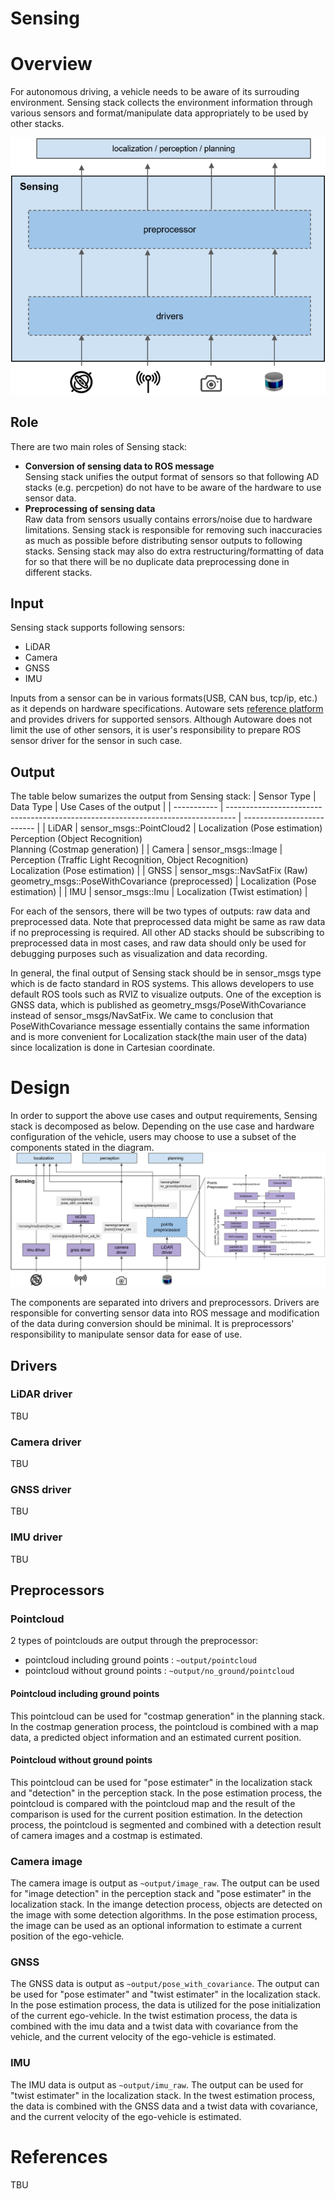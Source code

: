 Sensing
=========

# Overview 
For autonomous driving, a vehicle needs to be aware of its surrouding environment.
Sensing stack collects the environment information through various sensors and format/manipulate data appropriately to be used by other stacks.

![Sensing_overview](/img/Sensing_overview.svg)


## Role
There are two main roles of Sensing stack:
- **Conversion of sensing data to ROS message**  
  Sensing stack unifies the output format of sensors so that following AD stacks (e.g. percpetion) do not have to be aware of the hardware to use sensor data.
- **Preprocessing of sensing data**  
  Raw data from sensors usually contains errors/noise due to hardware limitations. Sensing stack is responsible for removing such inaccuracies as much as possible before distributing sensor outputs to following stacks. Sensing stack may also do extra restructuring/formatting of data for so that there will be no duplicate data preprocessing done in different stacks.

## Input
Sensing stack supports following sensors:
- LiDAR
- Camera
- GNSS
- IMU

Inputs from a sensor can be in various formats(USB, CAN bus, tcp/ip, etc.) as it depends on hardware specifications.
Autoware sets [reference platform](link_to_reference_platform) and provides drivers for supported sensors.
Although Autoware does not limit the use of other sensors, it is user's responsibility to prepare ROS sensor driver for the sensor in such case.

## Output
The table below sumarizes the output from Sensing stack:
| Sensor Type | Data Type                                                                        | Use Cases of the output    |
| ----------- | -------------------------------------------------------------------------------- | -------------------------- |
| LiDAR       | sensor_msgs::PointCloud2                                                         | Localization (Pose estimation)<br>Perception (Object Recognition)<br>Planning (Costmap generation) |
| Camera      | sensor_msgs::Image                                                               | Perception (Traffic Light Recognition, Object Recognition)<br>Localization (Pose estimation)       |
| GNSS        | sensor_msgs::NavSatFix (Raw)<br>geometry_msgs::PoseWithCovariance (preprocessed) | Localization (Pose estimation)                                                                     |
| IMU         | sensor_msgs::Imu                                                                 | Localization (Twist estimation)                                                                    |

For each of the sensors, there will be two types of outputs: raw data and preprocessed data. Note that preprocessed data might be same as raw data if no preprocessing is required. All other AD stacks should be subscribing to preprocessed data in most cases, and raw data should only be used for debugging purposes such as visualization and data recording.

In general, the final output of Sensing stack should be in sensor_msgs type which is de facto standard in ROS systems. This allows developers to use default ROS tools such as RVIZ to visualize outputs. One of the exception is GNSS data, which is published as geometry_msgs/PoseWithCovariance instead of sensor_msgs/NavSatFix. We came to conclusion that PoseWithCovariance message essentially contains the same information and is more convenient for Localization stack(the main user of the data) since localization is done in Cartesian coordinate.


# Design

In order to support the above use cases and output requirements, Sensing stack is decomposed as below.
Depending on the use case and hardware configuration of the vehicle, users may choose to use a subset of the components stated in the diagram.
![Sensing_component](/img/Sensing_component.svg)

The components are separated into drivers and preprocessors. Drivers are responsible for converting sensor data into ROS message and modification of the data during conversion should be minimal. It is preprocessors' responsibility to manipulate sensor data for ease of use.

## Drivers

### LiDAR driver
TBU
### Camera driver
TBU
### GNSS driver
TBU
### IMU driver
TBU

## Preprocessors

### Pointcloud

2 types of pointclouds are output through the preprocessor:

- pointcloud including ground points : `~output/pointcloud`
- pointcloud without ground points : `~output/no_ground/pointcloud`

#### Pointcloud including ground points

This pointcloud can be used for "costmap generation" in the planning stack.
In the costmap generation process, the pointcloud is combined with a map data, a predicted object information and an estimated current position.


#### Pointcloud without ground points

This pointcloud can be used for "pose estimater" in the localization stack and "detection" in the perception stack.
In the pose estimation process, the pointcloud is compared with the pointcloud map and the result of the comparison is used for the current position estimation.
In the detection process, the pointcloud is segmented and combined with a detection result of camera images and a costmap is estimated.

### Camera image

The camera image is output as `~output/image_raw`.
The output can be used for "image detection" in the perception stack and "pose estimater" in the localization stack.
In the imange detection process, objects are detected on the image with some detection algorithms.
In the pose estimation process, the image can be used as an optional information to estimate a current position of the ego-vehicle.

### GNSS

The GNSS data is output as `~output/pose_with_covariance`.
The output can be used for "pose estimater" and "twist estimater" in the localization stack.
In the pose estimation process, the data is utilized for the pose initialization of the current ego-vehicle.
In the twist estimation process, the data is combined with the imu data and a twist data with covariance from the vehicle, and the current velocity of the ego-vehicle is estimated.

### IMU

The IMU data is output as `~output/imu_raw`.
The output can be used for "twist estimater" in the localization stack.
In the twest estimation process, the data is combined with the GNSS data and a twist data with covariance, and the current velocity of the ego-vehicle is estimated.


# References

TBU

